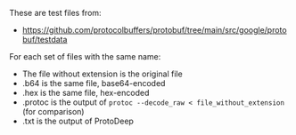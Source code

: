 These are test files from:
- https://github.com/protocolbuffers/protobuf/tree/main/src/google/protobuf/testdata

For each set of files with the same name:
* The file without extension is the original file
* .b64 is the same file, base64-encoded
* .hex is the same file, hex-encoded
* .protoc is the output of `protoc --decode_raw < file_without_extension` (for comparison)
* .txt is the output of ProtoDeep
